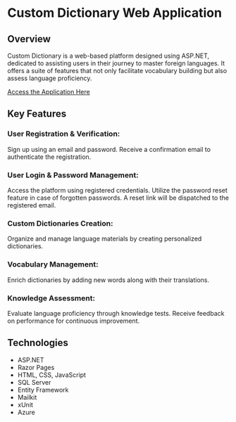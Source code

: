 # Custom Dictionary Web Application
## Overview
Custom Dictionary is a web-based platform designed using ASP.NET, dedicated to assisting users in their journey to master foreign languages. It offers a suite of features that not only facilitate vocabulary building but also assess language proficiency.

[Access the Application Here](https://customdictionary.azurewebsites.net/)

## Key Features
### User Registration & Verification:
Sign up using an email and password.
Receive a confirmation email to authenticate the registration.

### User Login & Password Management:
Access the platform using registered credentials.
Utilize the password reset feature in case of forgotten passwords. A reset link will be dispatched to the registered email.

### Custom Dictionaries Creation:
Organize and manage language materials by creating personalized dictionaries.

### Vocabulary Management:
Enrich dictionaries by adding new words along with their translations.

### Knowledge Assessment:
Evaluate language proficiency through knowledge tests.
Receive feedback on performance for continuous improvement.

## Technologies
- ASP.NET
- Razor Pages
- HTML, CSS, JavaScript
- SQL Server
- Entity Framework
- Mailkit
- xUnit
- Azure

